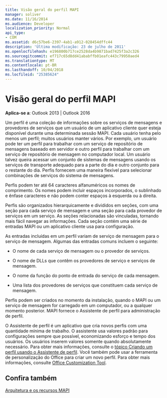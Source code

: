```yaml
---
title: Visão geral do perfil MAPI
manager: soliver
ms.date: 11/16/2014
ms.audience: Developer
localization_priority: Normal
api_type:
- COM
ms.assetid: d6c57be6-2397-4ab1-a912-028454dffc44
description: 'Última modificação: 23 de julho de 2011'
ms.openlocfilehash: e196800b717ce2528da4b9871bad7425f3a2c326
ms.sourcegitcommit: ef717c65d8dd41ababffb01eafc443c79950aed4
ms.translationtype: MT
ms.contentlocale: pt-BR
ms.lasthandoff: 10/04/2018
ms.locfileid: "25385624"
---
```

# <a name="mapi-profile-overview"></a>Visão geral do perfil MAPI

  
  
**Aplica-se a**: Outlook 2013 | Outlook 2016 
  
Um perfil é uma coleção de informações sobre os serviços de mensagens e provedores de serviços que um usuário de um aplicativo cliente quer esteja disponível durante uma determinada sessão MAPI. Cada usuário tenha pelo menos um perfil; muitos usuários manter vários. Por exemplo, um usuário pode ter um perfil para trabalhar com um serviço de repositório de mensagens baseado em servidor e outro perfil para trabalhar com um serviço de repositório de mensagem no computador local. Um usuário talvez queira acessar um conjunto de sistemas de mensagens usando os serviços de transporte adequado para a parte do dia e outro conjunto para o restante do dia. Perfis fornecem uma maneira flexível para selecionar combinações de serviços do sistema de mensagens. 
  
Perfis podem ter até 64 caracteres alfanuméricos os nomes de comprimento. Os nomes podem incluir espaços incorporados, o sublinhado e ênfase caracteres e não podem conter espaços à esquerda ou à direita. 
  
Perfis são organizados hierarquicamente e divididos em seções, com uma seção para cada serviço de mensagem e uma seção para cada provedor de serviços em um serviço. As seções relacionadas são vinculadas, tornando mais fácil navegar as informações. Cada seção contém uma série de entradas MAPI ou um aplicativo cliente usa para configuração.
  
As entradas incluídas em um perfil variam de serviço de mensagem para o serviço de mensagem. Algumas das entradas comuns incluem o seguinte:
  
- O nome de cada serviço de mensagem ou o provedor de serviços.
    
- O nome de DLLs que contêm os provedores de serviço e serviços de mensagem.
    
- O nome da função do ponto de entrada do serviço de cada mensagem.
    
- Uma lista dos provedores de serviços que constituem cada serviço de mensagem.
    
Perfis podem ser criados no momento da instalação, quando o MAPI ou um serviço de mensagem for carregado em um computador, ou a qualquer momento posterior. MAPI fornece o Assistente de perfil para administração de perfil. 
  
O Assistente de perfil é um aplicativo que cria novos perfis com uma quantidade mínima de trabalho. O assistente usa valores padrão para configurações sempre que possível, economizando esforço e tempo dos usuários. Os usuários inserem valores somente quando absolutamente necessário. Para obter mais informações, consulte o [tópico Criando um perfil usando o Assistente de perfil](creating-a-profile-by-using-the-profile-wizard.md). Você também pode usar a ferramenta de personalização do Office para criar um novo perfil. Para obter mais informações, consulte [Office Customization Tool](https://go.microsoft.com/fwlink/?LinkId=123000).
  
## <a name="see-also"></a>Confira também



[Arquitetura e os recursos MAPI](mapi-features-and-architecture.md)

